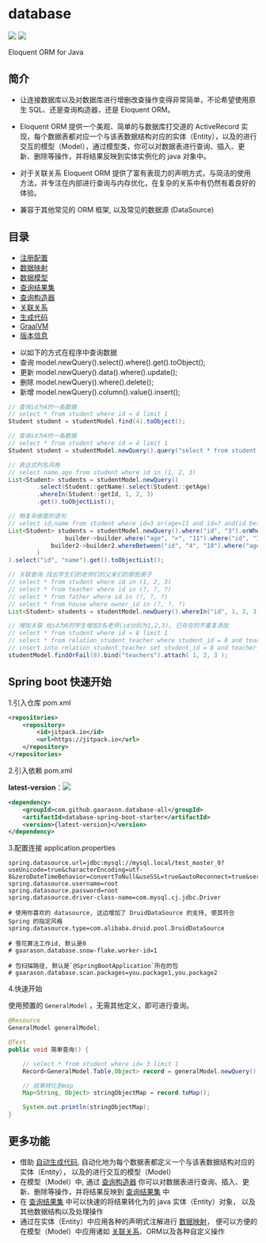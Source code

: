 # database

[![](https://jitpack.io/v/gaarason/database-all.svg)](https://jitpack.io/#gaarason/database-all)
[![](https://img.shields.io/github/stars/gaarason/database-all)](https://github.com/gaarason/database-all)

Eloquent ORM for Java

## 简介

- 让连接数据库以及对数据库进行增删改查操作变得非常简单，不论希望使用原生 SQL、还是查询构造器，还是 Eloquent ORM。

- Eloquent ORM 提供一个美观、简单的与数据库打交道的 ActiveRecord
  实现，每个数据表都对应一个与该表数据结构对应的实体（Entity），以及的进行交互的模型（Model），通过模型类，你可以对数据表进行查询、插入、更新、删除等操作，并将结果反映到实体实例化的 java 对象中。

- 对于关联关系 Eloquent ORM 提供了富有表现力的声明方式，与简洁的使用方法，并专注在内部进行查询与内存优化，在复杂的关系中有仍然有着良好的体验。

- 兼容于其他常见的 ORM 框架, 以及常见的数据源 (DataSource)

## 目录

* [注册配置](/document/bean.md)
* [数据映射](/document/mapping.md)
* [数据模型](/document/model.md)
* [查询结果集](/document/record.md)
* [查询构造器](/document/query.md)
* [关联关系](/document/relationship.md)
* [生成代码](/document/generate.md)
* [GraalVM](/document/graalvm.md)
* [版本信息](/document/version.md)

- 以如下的方式在程序中查询数据
- 查询 model.newQuery().select().where().get().toObject();
- 更新 model.newQuery().data().where().update();
- 删除 model.newQuery().where().delete();
- 新增 model.newQuery().column().value().insert();

```java
// 查询id为4的一条数据 
// select * from student where id = 4 limit 1
Student student = studentModel.find(4).toObject();

// 查询id为4的一条数据 
// select * from student where id = 4 limit 1
Student student = studentModel.newQuery().query("select * from student where id= ? limit ? ", 4, 1).toObject();

// 表达式列名风格 
// select name,age from student where id in (1, 2, 3)
List<Student> students = studentModel.newQuery()
        .select(Student::getName).select(Student::getAge)
        .whereIn(Student::getId, 1, 2, 3)
        .get().toObjectList();

// 稍复杂嵌套的语句 
// select id,name from student where id=3 or(age>11 and id=7 and(id between 4 and 10 and age>11))
List<Student> students = studentModel.newQuery().where("id", "3").orWhere(
                builder->builder.where("age", ">", "11").where("id", "7").andWhere(
            builder2->builder2.whereBetween("id", "4", "10").where("age", ">", "11")
        )
).select("id", "name").get().toObjectList();

// 关联查询 找出学生们的老师们的父亲们的那些房子
// select * from student where id in (1, 2, 3)
// select * from teacher where id in (?, ?, ?)
// select * from father where id in (?, ?, ?)
// select * from house where owner_id in (?, ?, ?)
List<Student> students = studentModel.newQuery().whereIn("id", 1, 2, 3).get().with("teacher.father.house").toObjectList();

// 增加关联 给id为8的学生增加3名老师(id分别为1,2,3), 已存在的不重复添加
// select * from student where id = 8 limit 1
// select * from relation_student_teacher where student_id = 8 and teacher_id in (1, 2, 3)
// insert into relation_student_teacher set student_id = 8 and teacher_id = 3
studentModel.findOrFail(8).bind("teachers").attach( 1, 2, 3 );
```

## Spring boot 快速开始

1.引入仓库 pom.xml

```xml
<repositories>
    <repository>
        <id>jitpack.io</id>
        <url>https://jitpack.io</url>
    </repository>
</repositories>
```

2.引入依赖 pom.xml

**latest-version**：![](https://jitpack.io/v/gaarason/database-all.svg)

```xml
<dependency>
    <groupId>com.github.gaarason.database-all</groupId>
    <artifactId>database-spring-boot-starter</artifactId>
    <version>{latest-version}</version>
</dependency>
```

3.配置连接 application.properties

```properties
spring.datasource.url=jdbc:mysql://mysql.local/test_master_0?useUnicode=true&characterEncoding=utf-8&zeroDateTimeBehavior=convertToNull&useSSL=true&autoReconnect=true&serverTimezone=Asia/Shanghai
spring.datasource.username=root
spring.datasource.password=root
spring.datasource.driver-class-name=com.mysql.cj.jdbc.Driver

# 使用你喜欢的 datasource, 这边增加了 DruidDataSource 的支持, 使其符合 Spring 的指定风格
spring.datasource.type=com.alibaba.druid.pool.DruidDataSource

# 雪花算法工作id, 默认是0
# gaarason.database.snow-flake.worker-id=1

# 包扫描路径, 默认是`@SpringBootApplication`所在的包
# gaarason.database.scan.packages=you.package1,you.package2
```

4.快速开始

使用预置的 `GeneralModel` ，无需其他定义，即可进行查询。

```java
@Resource
GeneralModel generalModel;

@Test
public void 简单查询() {

    // select * from student where id= 3 limit 1
    Record<GeneralModel.Table,Object> record = generalModel.newQuery().from("student").where("id", 3).firstOrFail();

    // 结果转化到map
    Map<String, Object> stringObjectMap = record.toMap();

    System.out.println(stringObjectMap);
}

```

## 更多功能

- 借助 [自动生成代码](/document/generate.md), 自动化地为每个数据表都定义一个与该表数据结构对应的实体（Entity）， 以及的进行交互的模型（Model）
- 在模型（Model）中, 通过 [查询构造器](/document/query.md) 你可以对数据表进行查询、插入、更新、删除等操作，并将结果反映到 [查询结果集](/document/record.md) 中
- 在 [查询结果集](/document/record.md) 中可以快速的将结果转化为的 java 实体（Entity）对象， 以及其他数据结构以及处理操作
- 通过在实体（Entity）中应用各种的声明式注解进行 [数据映射](/document/mapping.md)， 便可以方便的在模型（Model）中应用诸如 [关联关系](/document/relationship.md)、ORM以及各种自定义操作